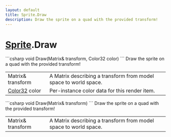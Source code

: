 ```yaml
---
layout: default
title: Sprite.Draw
description: Draw the sprite on a quad with the provided transform!
---
```

# [Sprite]({{site.url}}/Pages/Reference/Sprite.html).Draw

<div class='signature' markdown='1'>
```csharp
void Draw(Matrix& transform, Color32 color)
```
Draw the sprite on a quad with the provided transform!
</div>

|  |  |
|--|--|
|Matrix& transform|A Matrix describing a transform from              model space to world space.|
|[Color32]({{site.url}}/Pages/Reference/Color32.html) color|Per-instance color data for this render item.|

<div class='signature' markdown='1'>
```csharp
void Draw(Matrix& transform)
```
Draw the sprite on a quad with the provided transform!
</div>

|  |  |
|--|--|
|Matrix& transform|A Matrix describing a transform from              model space to world space.|




